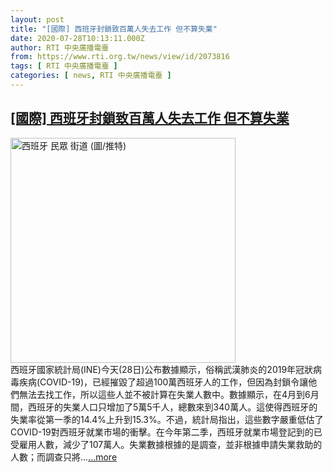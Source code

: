 ```yaml
---
layout: post
title: "[國際] 西班牙封鎖致百萬人失去工作 但不算失業"
date: 2020-07-28T10:13:11.000Z
author: RTI 中央廣播電臺
from: https://www.rti.org.tw/news/view/id/2073816
tags: [ RTI 中央廣播電臺 ]
categories: [ news, RTI 中央廣播電臺 ]
---
```

<!--1595931191000-->
[[國際] 西班牙封鎖致百萬人失去工作 但不算失業](https://www.rti.org.tw/news/view/id/2073816)
------

<div>
<img src="https://static.rti.org.tw/assets/thumbnails/2020/05/11/cb250b459e946c8bcf32743ac8b3ebc1.jpg" width="360" alt="西班牙 民眾 街道 (圖/推特)" title="西班牙 民眾 街道 (圖/推特)"><br>西班牙國家統計局(INE)今天(28日)公布數據顯示，俗稱武漢肺炎的2019年冠狀病毒疾病(COVID-19)，已經摧毀了超過100萬西班牙人的工作，但因為封鎖令讓他們無法去找工作，所以這些人並不被計算在失業人數中。數據顯示，在4月到6月間，西班牙的失業人口只增加了5萬5千人，總數來到340萬人。這使得西班牙的失業率從第一季的14.4%上升到15.3%。不過，統計局指出，這些數字嚴重低估了COVID-19對西班牙就業市場的衝擊。在今年第二季，西班牙就業市場登記到的已受雇用人數，減少了107萬人。失業數據根據的是調查，並非根據申請失業救助的人數；而調查只將...<a target="_blank" href="https://www.rti.org.tw/news/view/id/2073816">...more</a>
</div>
